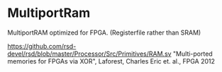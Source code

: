 # MultiportRam

MultiportRAM optimized for FPGA. (Registerfile rather than SRAM)

https://github.com/rsd-devel/rsd/blob/master/Processor/Src/Primitives/RAM.sv
"Multi-ported memories for FPGAs via XOR", Laforest, Charles Eric et. al., FPGA 2012


